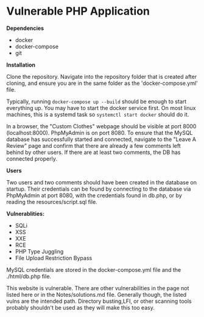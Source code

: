 # Vulnerable PHP Application

**Dependencies**

- docker
- docker-compose
- git

**Installation**

Clone the repository.  Navigate into the repository folder that is created after cloning, and ensure you are in the same folder as the 'docker-compose.yml' file.

Typically, running `docker-compose up --build` should be enough to start everything up. You may have to start the docker service first.  On most linux machines, this is a systemd task so `systemctl start docker` should do it.

In a browser, the "Custom Clothes" webpage should be visible at port 8000 (localhost:8000). PhpMyAdmin is on port 8080. To ensure that the MySQL database has successfully started and connected, navigate to the "Leave A Review" page and confirm that there are already a few comments left behind by other users.  If there are at least two comments, the DB has connected properly.

**Users**

Two users and two comments should have been created in the database on startup. Their credentials can be found by connecting to the database via PhpMyAdmin at port 8080, with the credentials found in db.php, or by reading the resources/script.sql file.  

**Vulnerablities:**

- SQLi
- XSS
- XXE
- RCE
- PHP Type Juggling
- File Upload Restriction Bypass

MySQL credentials are stored in the docker-compose.yml file and the ./html/db.php file.

This website is vulnerable.  There are other vulnerabilities in the page not listed here or in the Notes/solutions.md file.  Generally though, the listed vulns are the intended path.  Directory busting,LFI, or other scanning tools probably shouldn't be used as they will make this too easy.  
